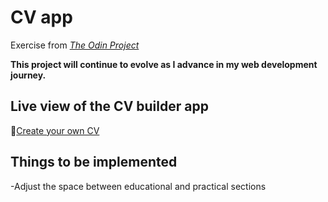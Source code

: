 # CV app

Exercise from [_The Odin Project_](https://www.theodinproject.com/lessons/node-path-javascript-battleship)

**This project will continue to evolve as I advance in my web development journey.**

## Live view of the CV builder app

🔗[Create your own CV](https://spiffy-lokum-b64653.netlify.app/)

## Things to be implemented
-Adjust the space between educational and practical sections
